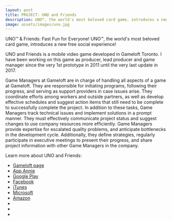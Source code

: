 ```yaml
---
layout: post
title: PROJECT: UNO and Friends
description: UNO™, the world's most beloved card game, introduces a new free social experience!
image: assets/images/uno.jpg
---
```


UNO™ & Friends: Fast Fun for Everyone!
UNO™, the world's most beloved card game, introduces a new free social experience!

UNO and Friends is a mobile video game developed in Gameloft Toronto. I have been working on this game as producer, lead producer and game manager since the very 1st prototype in 2011 until the very last update in 2017.

Game Managers at Gameloft are in charge of handling all aspects of a game at Gameloft. They are responsible for initiating programs, following their progress, and serving as support providers in case issues arise. They coordinate efforts among workers and outside partners, as well as develop effective schedules and suggest action items that still need to be complete to successfully complete the project.
In addition to these tasks, Game Managers track technical issues and implement solutions in a prompt manner. They must effectively communicate project status and suggest changes to use company resources more efficiently. Game Managers provide expertise for escalated quality problems, and anticipate bottlenecks in the development cycle. Additionally, they define strategies, regularly participate in executive meetings to present their progress, and share project information with other Game Managers in the company.

Learn more about UNO and Friends:
- <a href="https://www.gameloft.com/en/game/uno-and-friends">Gameloft page</a>
- <a href="https://www.appannie.com/en/apps/ios/app/uno-friends-classic-card-game/">App Annie</a>
- <a href="https://play.google.com/store/apps/details?id=com.gameloft.android.ANMP.GloftUOHM&hl=en">Google Play</a>
- <a href="https://www.facebook.com/UNOandFriends/">Facebook</a>
- <a href="https://itunes.apple.com/ca/app/uno-friends/id537263603?mt=8">iTunes</a>
- <a href="https://www.microsoft.com/en-us/store/p/uno-friends-the-classic-card-game-goes-social/9wzdncrfj267">Microsoft</a>
- <a href="https://www.amazon.ca/UNO-TM-Friends-Classic-Social/dp/B00DRPVE3M">Amazon</a>
- <a href=""></a>
- <a href=""></a>
- <a href=""></a>